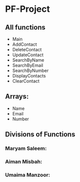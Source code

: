 # PF-Project

## All functions
- Main
- AddContact
- DeleteContact
- UpdateContact
- SearchByName
- SearchByEmail
- SearchByNumber
- DisplayContacts
- ClearContact

## Arrays:
- Name
- Email
- Number

## Divisions of Functions

### Maryam Saleem:


### Aiman Misbah:


### Umaima Manzoor:
